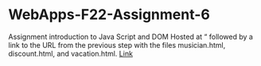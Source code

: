# WebApps-F22-Assignment-6
Assignment introduction to Java Script and DOM
Hosted at “ followed by a link to the URL from the 
previous step with the files musician.html, discount.html, and vacation.html. [Link](https://44-563-web-apps-f22.github.io/44563-webapps-assignment-6-jayachandranarala/musician.html)